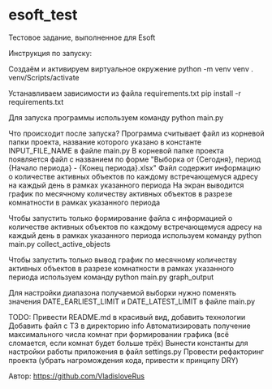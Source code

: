 # esoft_test
Тестовое задание, выполненное для Esoft

Инструкция по запуску:

Создаём и активируем виртуальное окружение
python -m venv venv
. venv/Scripts/activate

Устанавливаем зависимости из файла requirements.txt
pip install -r requirements.txt

Для запуска программы используем команду
python main.py

Что происходит после запуска?
Программа считывает файл из корневой папки проекта, название которого указано в константе INPUT_FILE_NAME в файле main.py
В корневой папке проекта появляется файл с названием по форме "Выборка от {Сегодня}, период {Начало периода} - {Конец периода}.xlsx"
Файл содержит информацию о количестве активных объектов по каждому встречающемуся адресу на каждый день в рамках указанного периода
На экран выводится график по месячному количеству активных объектов в разрезе комнатности в рамках указанного периода

Чтобы запустить только формирование файла с информацией о количестве активных объектов по каждому встречающемуся адресу на каждый день в рамках указанного периода используем команду
python main.py collect_active_objects

Чтобы запустить только вывод график по месячному количеству активных объектов в разрезе комнатности в рамках указанного периода используем команду
python main.py graph_output


Для настройки диапазона получаемой выборки нужно поменять значения DATE_EARLIEST_LIMIT и DATE_LATEST_LIMIT в файле main.py

TODO:
Привести README.md в красивый вид, добавить технологии
Добавить файл с ТЗ в директорию info
Автоматизировать получение максимального числа комнат при формировании графика (всё сломается, если комнат будет больше трёх)
Вынести константы для настройки работы приложения в файл settings.py
Провести рефакторинг проекта (убрать нагромождения кода, привести к принципу DRY)

Автор: https://github.com/VladisloveRus